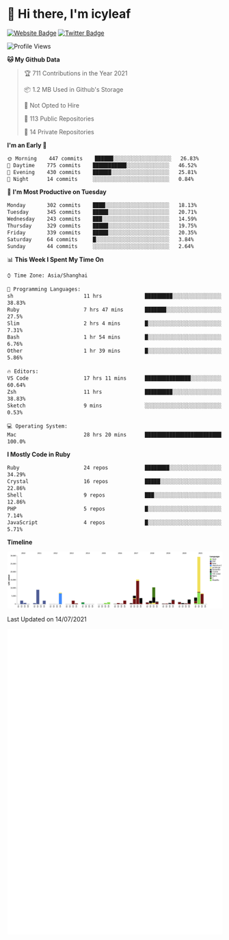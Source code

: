 # 👋 Hi there, I'm icyleaf

[![Website Badge](https://img.shields.io/badge/-icyleaf.com-444444?style=flat&logo=Google-Chrome&logoColor=f2f2f2&link=https://icyleaf.com)](https://icyleaf.com)
[![Twitter Badge](https://img.shields.io/badge/-@icyleaf-1da1f2?style=flat&labelColor=1ca0f1&logo=twitter&logoColor=white&link=https://twitter.com/icyleaf)](https://twitter.com/icyleaf)

<!--START_SECTION:waka-->
![Profile Views](http://img.shields.io/badge/Profile%20Views-1-blue)

**🐱 My Github Data** 

> 🏆 711 Contributions in the Year 2021
 > 
> 📦 1.2 MB Used in Github's Storage 
 > 
> 🚫 Not Opted to Hire
 > 
> 📜 113 Public Repositories 
 > 
> 🔑 14 Private Repositories  
 > 
**I'm an Early 🐤** 

```text
🌞 Morning    447 commits    ██████░░░░░░░░░░░░░░░░░░░   26.83% 
🌆 Daytime    775 commits    ███████████░░░░░░░░░░░░░░   46.52% 
🌃 Evening    430 commits    ██████░░░░░░░░░░░░░░░░░░░   25.81% 
🌙 Night      14 commits     ░░░░░░░░░░░░░░░░░░░░░░░░░   0.84%

```
📅 **I'm Most Productive on Tuesday** 

```text
Monday       302 commits    ████░░░░░░░░░░░░░░░░░░░░░   18.13% 
Tuesday      345 commits    █████░░░░░░░░░░░░░░░░░░░░   20.71% 
Wednesday    243 commits    ███░░░░░░░░░░░░░░░░░░░░░░   14.59% 
Thursday     329 commits    █████░░░░░░░░░░░░░░░░░░░░   19.75% 
Friday       339 commits    █████░░░░░░░░░░░░░░░░░░░░   20.35% 
Saturday     64 commits     █░░░░░░░░░░░░░░░░░░░░░░░░   3.84% 
Sunday       44 commits     ░░░░░░░░░░░░░░░░░░░░░░░░░   2.64%

```


📊 **This Week I Spent My Time On** 

```text
⌚︎ Time Zone: Asia/Shanghai

💬 Programming Languages: 
sh                       11 hrs              █████████░░░░░░░░░░░░░░░░   38.83% 
Ruby                     7 hrs 47 mins       ███████░░░░░░░░░░░░░░░░░░   27.5% 
Slim                     2 hrs 4 mins        █░░░░░░░░░░░░░░░░░░░░░░░░   7.31% 
Bash                     1 hr 54 mins        █░░░░░░░░░░░░░░░░░░░░░░░░   6.76% 
Other                    1 hr 39 mins        █░░░░░░░░░░░░░░░░░░░░░░░░   5.86%

🔥 Editors: 
VS Code                  17 hrs 11 mins      ███████████████░░░░░░░░░░   60.64% 
Zsh                      11 hrs              █████████░░░░░░░░░░░░░░░░   38.83% 
Sketch                   9 mins              ░░░░░░░░░░░░░░░░░░░░░░░░░   0.53%

💻 Operating System: 
Mac                      28 hrs 20 mins      █████████████████████████   100.0%

```

**I Mostly Code in Ruby** 

```text
Ruby                     24 repos            ████████░░░░░░░░░░░░░░░░░   34.29% 
Crystal                  16 repos            █████░░░░░░░░░░░░░░░░░░░░   22.86% 
Shell                    9 repos             ███░░░░░░░░░░░░░░░░░░░░░░   12.86% 
PHP                      5 repos             █░░░░░░░░░░░░░░░░░░░░░░░░   7.14% 
JavaScript               4 repos             █░░░░░░░░░░░░░░░░░░░░░░░░   5.71%

```


**Timeline**

![Chart not found](https://raw.githubusercontent.com/icyleaf/icyleaf/main/charts/bar_graph.png) 


 Last Updated on 14/07/2021
<!--END_SECTION:waka-->

![Metrics](https://github.com/icyleaf/icyleaf/blob/main/github-metrics.svg)
